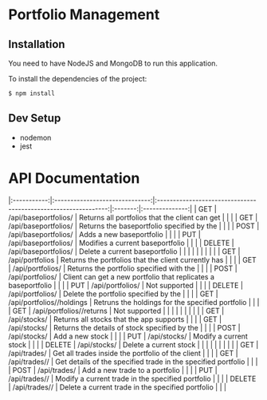 # Portfolio Management

## Installation

You need to have NodeJS and MongoDB to run this application.

To install the dependencies of the project:
```sh
$ npm install
```

## Dev Setup

- nodemon
- jest

# API Documentation


|:-----------:|:------------------------------:|:--------------------------------------------------------------:|:-------:|:--------------:|
|     GET     |      /api/baseportfolios/      |         Returns all portfolios that the client can get         |         |                |
|     GET     |    /api/baseportfolios/<id>    |         Returns the baseportfolio specified by the <id>        |         |                |
|     POST    |      /api/baseportfolios/      |                    Adds a new baseportfolio                    |         |                |
|     PUT     |    /api/baseportfolios/<id>    |                Modifies a current baseportfolio                |         |                |
|    DELETE   |    /api/baseportfolios/<id>    |                 Delete a current baseportfolio                 |         |                |
|             |                                |                                                                |         |                |
|     GET     |         /api/portfolios        |      Returns the portfolios that the client currently has      |         |                |
|     GET     |      /api/portfolios/<id>      |          Returns the portfolio specified with the <id>         |         |                |
|     POST    |        /api/portfolios/        | Client can get a new portfolio that replicates a baseportfolio |         |                |
|     PUT     |      /api/portfolios/<id>      |                          Not supported                         |         |                |
|    DELETE   |      /api/portfolios/<id>      |           Delete the portfolio specified by the <id>           |         |                |
|     GET     |  /api/portfolios/<id>/holdings |        Retruns the holdings for the specified portfolio        |         |                |
|     GET     |  /api/portfolios/<id>/returns  |                          Not supported                         |         |                |
|             |                                |                                                                |         |                |
|     GET     |          /api/stocks/          |            Returns all stocks that the app supports            |         |                |
|     GET     |       /api/stocks/<name>       |       Returns the details of stock specified by the <id>       |         |                |
|     POST    |          /api/stocks/          |                        Add a new stock                         |         |                |
|     PUT     |       /api/stocks/<name>       |                     Modify a current stock                     |         |                |
|    DELETE   |       /api/stocks/<name>       |                     Delete a current stock                     |         |                |
|             |                                |                                                                |         |                |
|     GET     |    /api/trades/<portfolioId>   |        Get all trades inside the portfolio of the client       |         |                |
|     GET     | /api/trades/<portfolioId>/<id> |  Get details of the specified trade in the specified portfolio |         |                |
|     POST    |    /api/trades/<portfolioId>   |                 Add a new trade to a portfolio                 |         |                |
|     PUT     | /api/trades/<portfolioId>/<id> |        Modify a current trade in the specified portfolio       |         |                |
|    DELETE   | /api/trades/<portfolioId>/<id> |        Delete a current trade in the specified portfolio       |         |                |



